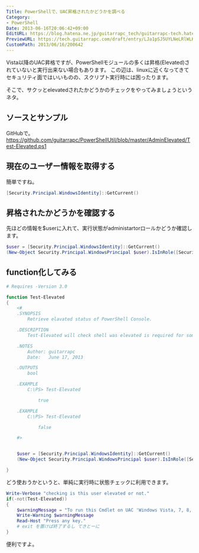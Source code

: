 ```yaml
---
Title: PowerShellで、UAC昇格されたかどうかを調べる
Category:
- PowerShell
Date: 2013-06-16T20:06:42+09:00
EditURL: https://blog.hatena.ne.jp/guitarrapc_tech/guitarrapc-tech.hatenablog.com/atom/entry/6802418398340924633
PreviewURL: https://tech.guitarrapc.com/draft/entry/LJa1pSJ5UYLNeLRlWLK0vodcYk4
CustomPath: 2013/06/16/200642
---
```


<!--
Date: 2013-06-16T20:06:42+09:00
URL: https://tech.guitarrapc.com/entry/2013/06/16/200642
-->

Vista以降のUAC昇格ですが、PowerShellモジュールの多くは昇格(Elevated)されていないと実行出来ない場合もあります。
この辺は、linuxに近くなってきてセキュリティ面ではいいものの、スクリプト実行時には困ったります。

そこで、サクッとelevatedされたかどうかのチェックをやってみましょうというネタ。



## ソースとサンプル
GitHubで。
https://github.com/guitarrapc/PowerShellUtil/blob/master/AdminElevated/Test-Elevated.ps1

## 現在のユーザー情報を取得する
簡単ですね。

```ps1
[Security.Principal.WindowsIdentity]::GetCurrent()
```


## 昇格されたかどうかを確認する
先ほどの情報を$userに入れて、実行状態がadministartorロールかどうか確認します。

```ps1
$user = [Security.Principal.WindowsIdentity]::GetCurrent()
(New-Object Security.Principal.WindowsPrincipal $user).IsInRole([Security.Principal.WindowsBuiltinRole]::Administrator)
```


## function化してみる

```ps1
# Requires -Version 3.0

function Test-Elevated
{
	<#
	.SYNOPSIS
		Retrieve elavated status of PowerShell Console.

	.DESCRIPTION
		Test-Elevated will check shell was elevated is required for some operations access to system folder, files and objects.

	.NOTES
		Author: guitarrapc
		Date:   June 17, 2013

	.OUTPUTS
		bool

	.EXAMPLE
		C:\PS> Test-Elevated

			true

	.EXAMPLE
		C:\PS> Test-Elevated

			false

	#>


	$user = [Security.Principal.WindowsIdentity]::GetCurrent()
	(New-Object Security.Principal.WindowsPrincipal $user).IsInRole([Security.Principal.WindowsBuiltinRole]::Administrator)

}
```



どう使おうかというと、単純に実行時に状態チェックに利用できます。

```ps1
Write-Verbose "checking is this user elevated or not."
if(-not(Test-Elevated))
{
	$warningMessage = "To run this Cmdlet on UAC 'Windows Vista, 7, 8, Windows Server 2008, 2008 R2, 2012 and later versions of Windows' must start an elevated PowerShell console."
	Write-Warning $warningMessage
	Read-Host "Press any key."
	# exit を置けば終了するし てきとーに
}
```


便利ですよ。
